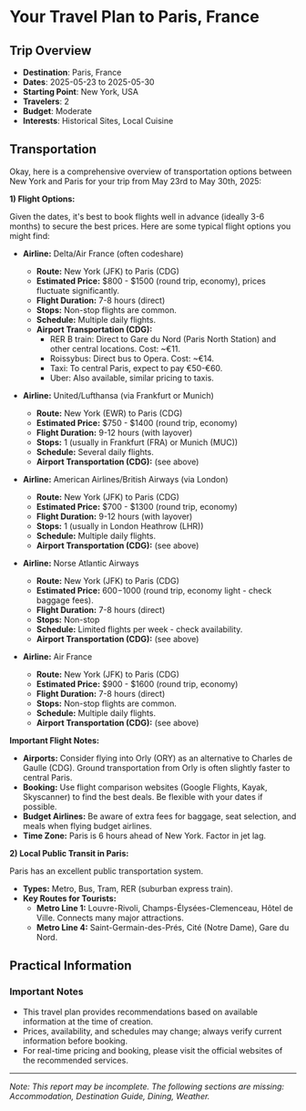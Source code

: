 # Your Travel Plan to Paris, France

## Trip Overview
- **Destination**: Paris, France
- **Dates**: 2025-05-23 to 2025-05-30
- **Starting Point**: New York, USA
- **Travelers**: 2
- **Budget**: Moderate
- **Interests**: Historical Sites, Local Cuisine

## Transportation

Okay, here is a comprehensive overview of transportation options between New York and Paris for your trip from May 23rd to May 30th, 2025:

**1) Flight Options:**

Given the dates, it's best to book flights well in advance (ideally 3-6 months) to secure the best prices. Here are some typical flight options you might find:

*   **Airline:** Delta/Air France (often codeshare)
    *   **Route:** New York (JFK) to Paris (CDG)
    *   **Estimated Price:** $800 - $1500 (round trip, economy), prices fluctuate significantly.
    *   **Flight Duration:** 7-8 hours (direct)
    *   **Stops:** Non-stop flights are common.
    *   **Schedule:** Multiple daily flights.
    *   **Airport Transportation (CDG):**
        *   RER B train: Direct to Gare du Nord (Paris North Station) and other central locations. Cost: ~€11.
        *   Roissybus: Direct bus to Opera. Cost: ~€14.
        *   Taxi: To central Paris, expect to pay €50-€60.
        *   Uber: Also available, similar pricing to taxis.

*   **Airline:** United/Lufthansa (via Frankfurt or Munich)
    *   **Route:** New York (EWR) to Paris (CDG)
    *   **Estimated Price:** $750 - $1400 (round trip, economy)
    *   **Flight Duration:** 9-12 hours (with layover)
    *   **Stops:** 1 (usually in Frankfurt (FRA) or Munich (MUC))
    *   **Schedule:** Several daily flights.
    *   **Airport Transportation (CDG):** (see above)

*   **Airline:** American Airlines/British Airways (via London)
    *   **Route:** New York (JFK) to Paris (CDG)
    *   **Estimated Price:** $700 - $1300 (round trip, economy)
    *   **Flight Duration:** 9-12 hours (with layover)
    *   **Stops:** 1 (usually in London Heathrow (LHR))
    *   **Schedule:** Multiple daily flights.
    *   **Airport Transportation (CDG):** (see above)

*   **Airline:** Norse Atlantic Airways
    *   **Route:** New York (JFK) to Paris (CDG)
    *   **Estimated Price:** $600-$1000 (round trip, economy light - check baggage fees).
    *   **Flight Duration:** 7-8 hours (direct)
    *   **Stops:** Non-stop
    *   **Schedule:** Limited flights per week - check availability.
    *   **Airport Transportation (CDG):** (see above)

*   **Airline:** Air France
    *   **Route:** New York (JFK) to Paris (CDG)
    *   **Estimated Price:** $900 - $1600 (round trip, economy)
    *   **Flight Duration:** 7-8 hours (direct)
    *   **Stops:** Non-stop flights are common.
    *   **Schedule:** Multiple daily flights.
    *   **Airport Transportation (CDG):** (see above)

**Important Flight Notes:**

*   **Airports:** Consider flying into Orly (ORY) as an alternative to Charles de Gaulle (CDG). Ground transportation from Orly is often slightly faster to central Paris.
*   **Booking:** Use flight comparison websites (Google Flights, Kayak, Skyscanner) to find the best deals. Be flexible with your dates if possible.
*   **Budget Airlines:** Be aware of extra fees for baggage, seat selection, and meals when flying budget airlines.
*   **Time Zone:** Paris is 6 hours ahead of New York. Factor in jet lag.

**2) Local Public Transit in Paris:**

Paris has an excellent public transportation system.

*   **Types:** Metro, Bus, Tram, RER (suburban express train).
*   **Key Routes for Tourists:**
    *   **Metro Line 1:** Louvre-Rivoli, Champs-Élysées-Clemenceau, Hôtel de Ville. Connects many major attractions.
    *   **Metro Line 4:** Saint-Germain-des-Prés, Cité (Notre Dame), Gare du Nord.

## Practical Information

### Important Notes
- This travel plan provides recommendations based on available information at the time of creation.
- Prices, availability, and schedules may change; always verify current information before booking.
- For real-time pricing and booking, please visit the official websites of the recommended services.



---
*Note: This report may be incomplete. The following sections are missing: Accommodation, Destination Guide, Dining, Weather.*